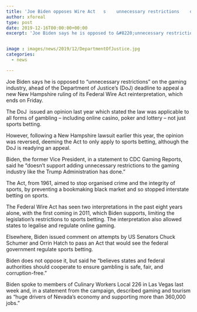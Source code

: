 ```yaml
---
title: 'Joe Biden opposes Wire Act   s    unnecessary restrictions    on gaming industry'
author: xforeal 
type: post
date: 2019-12-16T00:00:00+00:00
excerpt: 'Joe Biden says he is opposed to &#8220;unnecessary restrictions&#8221; on the gaming industry, ahead of the Department of Justice&rsquo;s (DoJ) deadline to appeal a new New Hampshire ruling of its Federal Wire Act reinterpretation, which ends on Friday'


image : images/news/2019/12/DepartmentOfJustice.jpg
categories:
  - news

---
```

Joe Biden says he is opposed to &#8220;unnecessary restrictions&#8221; on the gaming industry, ahead of the Department of Justice&rsquo;s (DoJ) deadline to appeal a new New Hampshire ruling of its Federal Wire Act reinterpretation, which ends on Friday.

The DoJ &nbsp;issued an opinion last year which stated the law was applicable to all forms of gambling &ndash; including online casino, poker and lottery &ndash; not just sports betting.

However, following a New Hampshire lawsuit earlier this year, the opinion was reversed, deeming the Act to only apply to sports betting, although the DoJ is readying an appeal.

Biden, the former Vice President, in a statement to CDC Gaming Reports, said he &#8220;doesn&rsquo;t support adding unnecessary restrictions to the gaming industry like the Trump Administration has done.&#8221;

The Act, from 1961, aimed to stop organised crime and the integrity of sports, by preventing a bookmaking black market and so stopped interstate betting on sports.

The Federal Wire Act has seen two interpretations in the past eight years alone, with the first coming in 2011, which Biden supports, limiting the legislation&rsquo;s restrictions to sports betting. The interpretation also allowed states to legalise and regulate online gaming.

Elsewhere, Biden issued comment on attempts by US Senators Chuck Schumer and Orrin Hatch to pass an Act that would see the federal government regulate sports betting.

Biden does not oppose it, but said he &#8220;believes states and federal authorities should cooperate to ensure gambling is safe, fair, and corruption-free.&#8221;

Biden spoke to members of Culinary Workers Local 226 in Las Vegas last week and, in a statement from the campaign, described gaming and tourism as &#8220;huge drivers of Nevada&rsquo;s economy and supporting more than 360,000 jobs.&#8221;